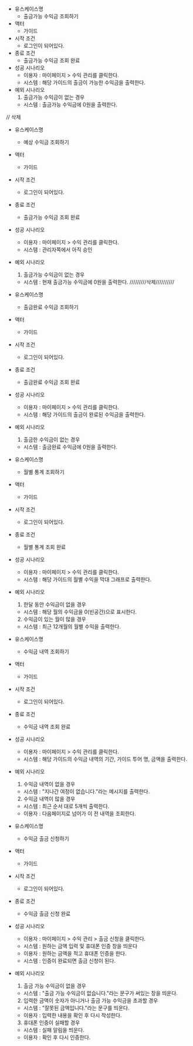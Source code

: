 ## 
- 유스케이스명 
   - 출금가능 수익금 조회하기
- 액터 
   - 가이드
- 시작 조건 
   - 로그인이 되어있다.
- 종료 조건 
   - 출금가능 수익금 조회 완료
- 성공 시나리오 
   - 이용자 : 마이페이지 > 수익 관리를 클릭한다.
   - 시스템 : 해당 가이드의 출금이 가능한 수익금을 출력한다.
- 예외 시나리오
   1. 출금가능 수익금이 없는 경우
   - 시스템 : 출금가능 수익금에 0원을 출력한다.

// 삭제
- 유스케이스명
   - 예상 수익금 조회하기
- 액터 
   - 가이드
- 시작 조건 
   - 로그인이 되어있다.
- 종료 조건 
   - 출금가능 수익금 조회 완료
- 성공 시나리오 
   - 이용자 : 마이페이지 > 수익 관리를 클릭한다.
   - 시스템 : 관리자쪽에서 아직 승인
- 예외 시나리오
   1. 출금가능 수익금이 없는 경우
   - 시스템 : 현재 출금가능 수익금에 0원을 출력한다.
/////////삭제//////////

- 유스케이스명
   - 출금완료 수익금 조회하기
- 액터 
   - 가이드
- 시작 조건 
   - 로그인이 되어있다.
- 종료 조건 
   - 출금완료 수익금 조회 완료
- 성공 시나리오 
   - 이용자 : 마이페이지 > 수익 관리를 클릭한다.
   - 시스템 : 해당 가이드의 출금이 완료된 수익금을 출력한다.
- 예외 시나리오
   1. 출금한 수익금이 없는 경우
   - 시스템 : 출금완료 수익금에 0원을 출력한다.

- 유스케이스명
   - 월별 통계 조회하기
- 액터 
   - 가이드
- 시작 조건 
   - 로그인이 되어있다.
- 종료 조건 
   - 월별 통계 조회 완료
- 성공 시나리오 
   - 이용자 : 마이페이지 > 수익 관리를 클릭한다.
   - 시스템 : 해당 가이드의 월별 수익을 막대 그래프로 출력한다.
- 예외 시나리오
   1. 한달 동안 수익금이 없을 경우
   - 시스템 : 해당 월의 수익금을 0(빈공간)으로 표시한다.
   2. 수익금이 있는 월이 많을 경우
   - 시스템 : 최근 12개월의 월별 수익을 출력한다.

- 유스케이스명
   - 수익금 내역 조회하기
- 액터 
   - 가이드
- 시작 조건 
   - 로그인이 되어있다.
- 종료 조건 
   - 수익금 내역 조회 완료
- 성공 시나리오 
   - 이용자 : 마이페이지 > 수익 관리를 클릭한다.
   - 시스템 : 해당 가이드의 수익금 내역의 기간, 가이드 투어 명, 금액을 출력한다.  
- 예외 시나리오
   1. 수익금 내역이 없을 경우
   - 시스템 : "지나간 여정이 없습니다."라는 메시지를 출력한다.
   2. 수익금 내역이 많을 경우
   - 시스템 : 최근 순서 대로 5개씩 출력한다.
   - 이용자 : 다음페이지로 넘어가 이 전 내역을 조회한다.

- 유스케이스명
   - 수익금 출금 신청하기
- 액터 
   - 가이드
- 시작 조건 
   - 로그인이 되어있다.
- 종료 조건 
   - 수익금 출금 신청 완료
- 성공 시나리오 
   - 이용자 : 마이페이지 > 수익 관리 > 출금 신청을 클릭한다.
   - 시스템 : 원하는 금액 입력 및 휴대폰 인증 창을 띄운다
   - 이용자 : 원하는 금액을 적고 휴대폰 인증을 한다.
   - 시스템 : 인증이 완료되면 출금 신청이 된다.
- 예외 시나리오
   1. 출금 가능 수익금이 없을 경우
   - 시스템 : "출금 가능 수익금이 없습니다."라는 문구가 써있는 창을 띄운다.
   2. 입력한 금액이 숫자가 아니거나 출금 가능 수익금을 초과할 경우
   - 시스템 : "잘못된 금액입니다."라는 문구를 띄운다.
   - 이용자 : 입력한 내용을 확인 후 다시 작성한다.
   3. 휴대폰 인증이 실패할 경우
   - 시스템 : 실패 알림을 띄운다.
   - 이용자 : 확인 후 다시 인증한다.
   
   
   
   
   